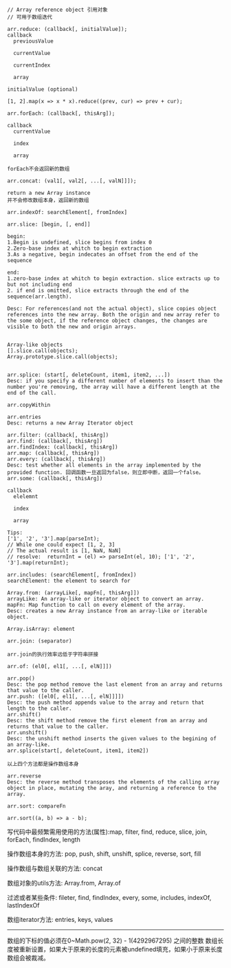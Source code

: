 ```
// Array reference object 引用对象
// 可用于数组迭代

arr.reduce: (callback[, initialValue]);
callback
  previousValue

  currentValue

  currentIndex

  array

initialValue (optional)

[1, 2].map(x => x * x).reduce((prev, cur) => prev + cur);
```

```
arr.forEach: (callback[, thisArg]);

callback
  currentValue

  index

  array

forEach不会返回新的数组
```

```
arr.concat: (val1[, val2[, ...[, valN]]]);

return a new Array instance
并不会修改数组本身，返回新的数组
```

```
arr.indexOf: searchElement[, fromIndex]
```

```
arr.slice: [begin, [, end]]

begin:
1.Begin is undefined, slice begins from index 0
2.Zero-base index at whitch to begin extraction
3.As a negative, begin indecates an offset from the end of the sequence

end:
1.zero-base index at whitch to begin extraction. slice extracts up to but not including end
2. if end is omitted, slice extracts through the end of the sequence(arr.length).

Desc: For references(and not the actual object), slice copies object references into the new array. Both the origin and new array refer to the some object, if the reference object changes, the changes are visible to both the new and origin arrays.


Array-like objects
[].slice.call(objects);
Array.prototype.slice.call(objects);


arr.splice: (start[, deleteCount, item1, item2, ...])
Desc: if you specify a different number of elements to insert than the number you're removing, the array will have a different length at the end of the call.
```

```
arr.copyWithin
```


```
arr.entries
Desc: returns a new Array Iterator object
```

```
arr.filter: (callback[, thisArg])
arr.find: (callback[, thisArg])
arr.findIndex: (callback[, thisArg])
arr.map: (callback[, thisArg])
arr.every: (callback[, thisArg])
Desc: test whether all elements in the array implemented by the provided function. 回调函数一旦返回为false，则立即中断，返回一个false。
arr.some: (callback[, thisArg])

callback
  elelemnt

  index

  array

Tips:
['1', '2', '3'].map(parseInt);
// While one could expect [1, 2, 3]
// The actual result is [1, NaN, NaN]
// resolve:  returnInt = (el) => parseInt(el, 10); ['1', '2', '3'].map(returnInt);
```

```
arr.includes: (searchElement[, fromIndex])
searchElement: the element to search for
```

```
Array.from: (arrayLike[, mapFn[, thisArg]])
arrayLike: An array-like or iterator object to convert an array.
mapFn: Map function to call on every element of the array.
Desc: creates a new Array instance from an array-like or iterable object.

Array.isArray: element
```

```
arr.join: (separator)

arr.join的执行效率远低于字符串拼接
```

```
arr.of: (el0[, el1[, ...[, elN]]])
```

```
arr.pop()
Desc: the pop method remove the last element from an array and returns that value to the caller.
arr.push: ([el0[, el1[, ...[, elN]]]])
Desc: the push method appends value to the array and return that length to the caller.
arr.shift()
Desc: the shift method remove the first element from an array and returns that value to the caller.
arr.unshift()
Desc: the unshift method inserts the given values to the begining of an array-like.
arr.splice(start[, deleteCount, item1, item2])

以上四个方法都是操作数组本身
```

```
arr.reverse
Desc: the reverse method transposes the elements of the calling array object in place, mutating the aray, and returning a reference to the array.

```

```
arr.sort: compareFn

arr.sort((a, b) => a - b);
```

写代码中最频繁需用使用的方法(属性):map, filter, find, reduce, slice, join, forEach, findIndex, length

操作数组本身的方法: pop, push, shift, unshift, splice, reverse, sort, fill

操作数组与数组关联的方法: concat

数组对象的utils方法: Array.from, Array.of

过滤或者某些条件: fileter, find, findIndex, every, some, includes, indexOf, lastIndexOf

数组iterator方法: entries, keys, values

---------------
数组的下标的值必须在0~Math.pow(2, 32) - 1(4292967295) 之间的整数
数组长度被重新设置，如果大于原来的长度的元素被undefined填充，如果小于原来长度数组会被裁减。
